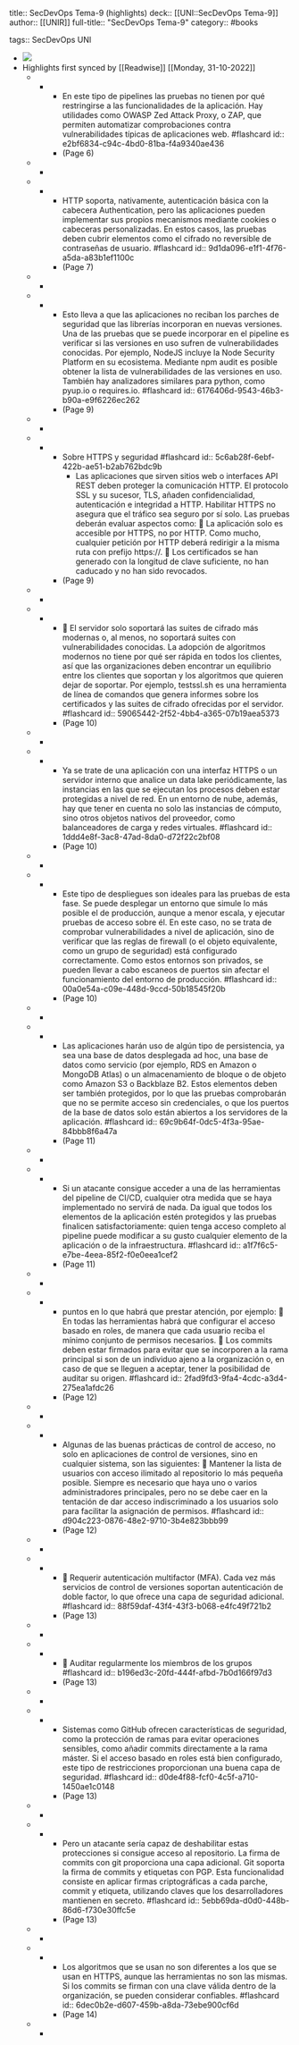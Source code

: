title:: SecDevOps Tema-9 (highlights)
deck:: [[UNI::SecDevOps Tema-9]]
author:: [[UNIR]]
full-title:: "SecDevOps Tema-9"
category:: #books

tags:: SecDevOps UNI

- ![](https://readwise-assets.s3.amazonaws.com/media/uploaded_book_covers/profile_22942/b3141a2c-9a25-468c-b8b7-792f14c1e626.jpg)
- Highlights first synced by [[Readwise]] [[Monday, 31-10-2022]]
	- -
		- En  este  tipo  de  pipelines  las  pruebas  no  tienen  por  qué  restringirse  a  las funcionalidades de la aplicación. Hay utilidades como OWASP Zed Attack Proxy, o ZAP, que permiten automatizar comprobaciones contra vulnerabilidades típicas de aplicaciones web. #flashcard
		  id:: e2bf6834-c94c-4bd0-81ba-f4a9340ae436
		- (Page 6)
	- -
	- -
		- HTTP soporta, nativamente,  autenticación básica con la cabecera  Authentication, pero  las  aplicaciones  pueden  implementar  sus  propios  mecanismos  mediante cookies  o  cabeceras  personalizadas.  En  estos  casos,  las  pruebas  deben  cubrir elementos como el cifrado no reversible de contraseñas de usuario. #flashcard
		  id:: 9d1da096-e1f1-4f76-a5da-a83b1ef1100c
		- (Page 7)
	- -
	- -
		- Esto lleva a que las aplicaciones no reciban los parches de seguridad que las librerías incorporan en nuevas versiones. Una de las pruebas que se puede incorporar en el pipeline es verificar si las versiones en uso sufren de vulnerabilidades conocidas. Por ejemplo, NodeJS incluye la Node Security Platform en su ecosistema. Mediante npm audit es posible obtener la lista de vulnerabilidades de las versiones en uso. También hay analizadores similares para python, como pyup.io o requires.io. #flashcard
		  id:: 6176406d-9543-46b3-b90a-e9f6226ec262
		- (Page 9)
	- -
	- -
		- Sobre HTTPS y seguridad #flashcard
		  id:: 5c6ab28f-6ebf-422b-ae51-b2ab762bdc9b
			- Las  aplicaciones  que  sirven  sitios  web  o  interfaces  API  REST  deben  proteger  la comunicación  HTTP.  El  protocolo  SSL  y  su  sucesor,  TLS,  añaden  confidencialidad, autenticación  e  integridad  a  HTTP.  Habilitar  HTTPS  no  asegura  que  el  tráfico  sea seguro por sí solo. Las pruebas deberán evaluar aspectos como:   La aplicación solo es accesible por HTTPS, no por HTTP. Como mucho, cualquier petición por HTTP deberá redirigir a la misma ruta con prefijo https://.   Los  certificados  se  han  generado  con  la  longitud  de  clave  suficiente,  no  han caducado y no han sido revocados.
		- (Page 9)
	- -
	- -
		-   El  servidor  solo  soportará  las  suites  de  cifrado  más  modernas  o,  al  menos,  no soportará  suites  con  vulnerabilidades  conocidas.  La  adopción  de  algoritmos modernos  no  tiene  por  qué  ser  rápida  en  todos  los  clientes,  así  que  las organizaciones deben encontrar un equilibrio entre los clientes que soportan y los algoritmos que quieren dejar de soportar. Por  ejemplo,  testssl.sh  es  una  herramienta  de  línea  de  comandos  que  genera informes sobre los certificados y las suites de cifrado ofrecidas por el servidor. #flashcard
		  id:: 59065442-2f52-4bb4-a365-07b19aea5373
		- (Page 10)
	- -
	- -
		- Ya  se  trate  de  una  aplicación  con  una  interfaz  HTTPS  o  un  servidor  interno  que analice  un  data  lake  periódicamente,  las  instancias  en  las  que  se  ejecutan  los procesos deben estar protegidas a nivel de red. En un entorno de nube, además, hay que tener en cuenta no solo las instancias de cómputo, sino otros objetos nativos del proveedor, como balanceadores de carga y redes virtuales. #flashcard
		  id:: 1ddd4e8f-3ac8-47ad-8da0-d72f22c2bf08
		- (Page 10)
	- -
	- -
		- Este  tipo  de  despliegues  son  ideales  para  las  pruebas  de  esta  fase.  Se  puede desplegar un entorno que simule lo más posible el de producción, aunque a menor escala, y ejecutar pruebas de acceso sobre él. En este caso, no se trata de comprobar vulnerabilidades a nivel de aplicación, sino de verificar que las reglas de firewall (o el objeto equivalente, como un grupo de seguridad) está configurado correctamente. Como estos entornos son privados, se pueden llevar a cabo escaneos de puertos sin afectar el funcionamiento del entorno de producción. #flashcard
		  id:: 00a0e54a-c09e-448d-9ccd-50b18545f20b
		- (Page 10)
	- -
	- -
		- Las aplicaciones harán uso de algún tipo de persistencia, ya sea una base de datos desplegada ad hoc, una base de datos como servicio (por ejemplo, RDS en Amazon o MongoDB  Atlas)  o  un  almacenamiento  de  bloque  o  de  objeto  como  Amazon  S3  o Backblaze B2. Estos elementos deben ser también protegidos, por lo que las pruebas comprobarán que no se permite acceso sin credenciales, o que los puertos de la base de datos solo están abiertos a los servidores de la aplicación. #flashcard
		  id:: 69c9b64f-0dc5-4f3a-95ae-84bbb8f6a47a
		- (Page 11)
	- -
	- -
		- Si un atacante consigue acceder a una de las herramientas del  pipeline de CI/CD, cualquier otra medida que se haya implementado no servirá de nada. Da igual que todos  los  elementos  de  la  aplicación  estén  protegidos  y  las  pruebas  finalicen satisfactoriamente:  quien  tenga  acceso  completo  al  pipeline  puede  modificar  a  su gusto cualquier elemento de la aplicación o de la infraestructura. #flashcard
		  id:: a1f7f6c5-e7be-4eea-85f2-f0e0eea1cef2
		- (Page 11)
	- -
	- -
		- puntos en lo que habrá que prestar atención, por ejemplo:   En  todas  las  herramientas  habrá  que  configurar  el  acceso  basado  en  roles,  de manera que cada usuario reciba el mínimo conjunto de permisos necesarios.   Los  commits  deben  estar  firmados  para  evitar  que  se  incorporen  a  la  rama principal si son de un individuo ajeno a la organización o, en caso de que se lleguen a aceptar, tener la posibilidad de auditar su origen. #flashcard
		  id:: 2fad9fd3-9fa4-4cdc-a3d4-275ea1afdc26
		- (Page 12)
	- -
	- -
		- Algunas  de  las  buenas  prácticas  de  control  de  acceso,  no  solo  en  aplicaciones  de control de versiones, sino en cualquier sistema, son las siguientes:   Mantener la lista de usuarios con acceso ilimitado al repositorio lo más pequeña posible. Siempre es necesario que haya uno o varios administradores principales, pero no se debe caer en la tentación de dar acceso indiscriminado a los usuarios solo para facilitar la asignación de permisos. #flashcard
		  id:: d904c223-0876-48e2-9710-3b4e823bbb99
		- (Page 12)
	- -
	- -
		-   Requerir autenticación multifactor (MFA). Cada vez más servicios de control de versiones  soportan  autenticación  de  doble  factor,  lo  que  ofrece  una  capa  de seguridad adicional. #flashcard
		  id:: 88f59daf-43f4-43f3-b068-e4fc49f721b2
		- (Page 13)
	- -
	- -
		-   Auditar  regularmente  los  miembros  de  los  grupos #flashcard
		  id:: b196ed3c-20fd-444f-afbd-7b0d166f97d3
		- (Page 13)
	- -
	- -
		- Sistemas como GitHub ofrecen características de seguridad, como la protección de ramas para evitar operaciones sensibles, como añadir commits directamente a la rama máster. Si el acceso basado en roles está bien configurado, este tipo de restricciones proporcionan una buena capa de seguridad. #flashcard
		  id:: d0de4f88-fcf0-4c5f-a710-1450ae1c0148
		- (Page 13)
	- -
	- -
		- Pero un atacante sería capaz de deshabilitar estas protecciones si consigue acceso al repositorio. La firma de commits con git proporciona una capa adicional. Git soporta la firma de commits y etiquetas con PGP. Esta funcionalidad consiste en aplicar firmas criptográficas  a  cada  parche,  commit  y  etiqueta,  utilizando  claves  que  los desarrolladores mantienen en secreto. #flashcard
		  id:: 5ebb69da-d0d0-448b-86d6-f730e30ffc5e
		- (Page 13)
	- -
	- -
		- Los algoritmos que se usan no son diferentes a los que se usan en HTTPS, aunque las herramientas no son las mismas. Si los commits se firman con una clave válida dentro de la organización, se pueden considerar confiables. #flashcard
		  id:: 6dec0b2e-d607-459b-a8da-73ebe900cf6d
		- (Page 14)
	- -